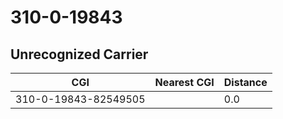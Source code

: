 # 310-0-19843
## Unrecognized Carrier


| CGI | Nearest CGI | Distance |
|-----|-------------|----------|
| 310-0-19843-82549505 |  | 0.0 |
